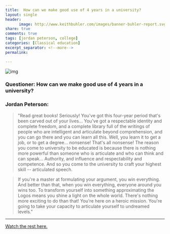 ```yaml
---
title:  How can we make good use of 4 years in a university?
layout: single
header:
      image: http://www.keithbuhler.com/images/banner-buhler-report.svg
share: true
comments: true
tags: [jordan peterson, college]
categories: [Classical education]
excerpt_separator: <!--more-->
permalink: 

---
```


![img](https://i2.wp.com/jordanbpeterson.com/wp-content/uploads/2016/10/jordan-smaller-size-bw.jpg?resize=1024%2C683)

### Questioner:  How can we make good use of 4 years in a university?

### Jordan Peterson:  

>"Read great books! Seriously!
You've got this four-year period that's been carved out of your lives... You've got a respectable identity and complete freedom, and a complete library full of the writings of people who are intelligent and articulate beyond comprehension, and you can go there and you can learn all this.
>Well, you learn it to get a job, or to get a degree... nonsense! That's all nonsense!
>The reason you come to university to be educated is because there is nothing more powerful than someone who is articulate and who can think and can speak... Authority, and influence and respectability and competence. And so you come to the university to craft your highest skill -- articulated speech.

<!--more-->

>If you're a master at formulating your argument, you win everything.
>And better than that, when you win everything, everyone around you wins too. To transform yourself into something approximating the Logos means you shine a light on the whole world. There's nothing more exciting to do than that!
>You're here on a heroic mission. You're going to take your capacity to articulate yourself to undreamed levels."

----

[Watch the rest here.](https://www.youtube.com/watch?v=cGkQil14LPQ)
